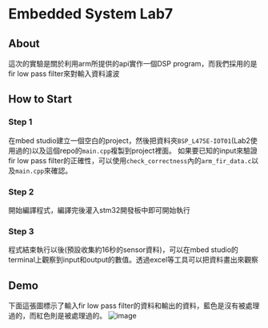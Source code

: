 # Embedded System Lab7
## About
這次的實驗是關於利用arm所提供的api實作一個DSP program，而我們採用的是fir low pass filter來對輸入資料濾波
## How to Start
### Step 1
在mbed studio建立一個空白的project，然後把資料夾`BSP_L475E-IOT01`(Lab2使用過的)以及這個repo的`main.cpp`複製到project裡面。
如果要已知的input來驗證fir low pass filter的正確性，可以使用`check_correctness`內的`arm_fir_data.c`以及`main.cpp`來確認。
### Step 2
開始編譯程式，編譯完後灌入stm32開發板中即可開始執行
### Step 3
程式結束執行以後(預設收集約16秒的sensor資料)，可以在mbed studio的terminal上觀察到input和output的數值。透過excel等工具可以把資料畫出來觀察
## Demo
下面這張圖標示了輸入fir low pass filter的資料和輸出的資料，藍色是沒有被處理過的，而紅色則是被處理過的。
![image](https://github.com/hbx1241/embedded_system_lab7/tree/main/demo/chart.svg)
